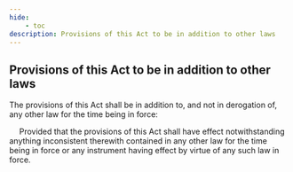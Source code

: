 ```yaml
---
hide:
    - toc
description: Provisions of this Act to be in addition to other laws
---
```


## Provisions of this Act to be in addition to other laws

The provisions of this Act shall be in addition to, and not in derogation of, any other law for the time being in force: </p>&emsp; Provided that the provisions of this Act shall have effect notwithstanding anything inconsistent therewith contained in any other law for the time being in force or any instrument having effect by virtue of any such law in force.
